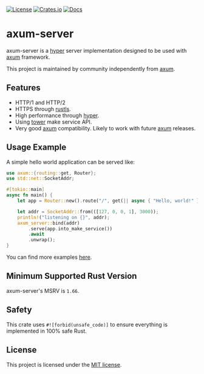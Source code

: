[![License](https://img.shields.io/crates/l/axum-server)](https://choosealicense.com/licenses/mit/)
[![Crates.io](https://img.shields.io/crates/v/axum-server)](https://crates.io/crates/axum-server)
[![Docs](https://img.shields.io/crates/v/axum-server?color=blue&label=docs)](https://docs.rs/axum-server/)

# axum-server

axum-server is a [hyper] server implementation designed to be used with [axum] framework.

This project is maintained by community independently from [axum].

## Features

- HTTP/1 and HTTP/2
- HTTPS through [rustls].
- High performance through [hyper].
- Using [tower] make service API.
- Very good [axum] compatibility. Likely to work with future [axum] releases.

## Usage Example

A simple hello world application can be served like:

```rust
use axum::{routing::get, Router};
use std::net::SocketAddr;

#[tokio::main]
async fn main() {
    let app = Router::new().route("/", get(|| async { "Hello, world!" }));

    let addr = SocketAddr::from(([127, 0, 0, 1], 3000));
    println!("listening on {}", addr);
    axum_server::bind(addr)
        .serve(app.into_make_service())
        .await
        .unwrap();
}
```

You can find more examples [here](/examples).

## Minimum Supported Rust Version

axum-server's MSRV is `1.66`.

## Safety

This crate uses `#![forbid(unsafe_code)]` to ensure everything is implemented in 100% safe Rust.

## License

This project is licensed under the [MIT license](LICENSE).

[axum]: https://crates.io/crates/axum
[hyper]: https://crates.io/crates/hyper
[rustls]: https://crates.io/crates/rustls
[tower]: https://crates.io/crates/tower
